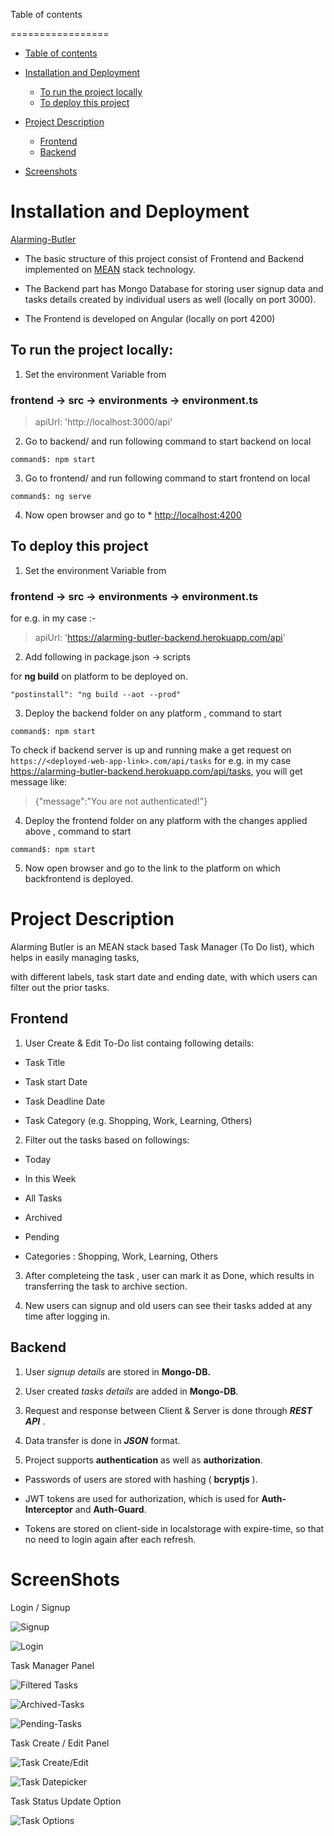 
  

Table of contents

=================

  

<!--ts-->

*  [Table of contents](#table-of-contents)

*  [Installation and Deployment](#installation-and-Deployment)

	*  [To run the project locally](#to-run-the-project-locally)
	*  [To deploy this project](#to-deploy-this-project)
* [Project Description](#project-description)
	* [Frontend](#frontend)
	* [Backend](#backend)
* [Screenshots](#screenshots)
<!--te-->

  

  

# Installation and Deployment

  

  

  

  

[Alarming-Butler](https://alarming-butler-front.herokuapp.com/)

  

  

  

- The basic structure of this project consist of Frontend and Backend implemented on [MEAN](https://en.wikipedia.org/wiki/MEAN_(solution_stack)) stack technology.

  

  

  

  

- The Backend part has Mongo Database for storing user signup data and tasks details created by individual users as well (locally on port 3000).

  

  

  

- The Frontend is developed on Angular (locally on port 4200)

  

  

  

  

## To run the project locally:

  

  

1. Set the environment Variable from

  

### frontend -> src -> environments -> environment.ts

  

  

> apiUrl: 'http://localhost:3000/api'

  

  

2. Go to backend/ and run following command to start backend on local

  

  

`command$: npm start`

  

  

3. Go to frontend/ and run following command to start frontend on local

  

  

`command$: ng serve`

  

  

  

4. Now open browser and go to * [http://localhost:4200](http://localhost:4200)

  

  

  

  

## To deploy this project

  

  

1. Set the environment Variable from

  

### frontend -> src -> environments -> environment.ts

  

  

for e.g. in my case :-

  

> apiUrl: 'https://alarming-butler-backend.herokuapp.com/api'


2. Add following in package.json -> scripts

  for **ng build** on platform to be deployed on. 


` "postinstall": "ng build --aot --prod" `

  

  

3. Deploy the backend folder on any platform , command to start

  

`command$: npm start`

  
To check if backend server is up and running make a get request on `https://<deployed-web-app-link>.com/api/tasks` for e.g. in my case https://alarming-butler-backend.herokuapp.com/api/tasks, 
you will get message like:
> {"message":"You are not authenticated!"}
  

4. Deploy the frontend folder on any platform with the changes applied above , command to start

  

`command$: npm start`

  

  

5. Now open browser and go to the link to the platform on which backfrontend is deployed.

  

  

# Project Description

  

  

Alarming Butler is an MEAN stack based Task Manager (To Do list), which helps in easily managing tasks,

  

with different labels, task start date and ending date, with which users can filter out the prior tasks.

  

## Frontend

1. User Create & Edit To-Do list containg following details:

- Task Title

- Task start Date

- Task Deadline Date

- Task Category (e.g. Shopping, Work, Learning, Others)

2. Filter out the tasks based on followings:

- Today

- In this Week

- All Tasks

- Archived

- Pending

- Categories : Shopping, Work, Learning, Others

3. After completeing the task , user can mark it as Done, which results in transferring the task to archive section.

4. New users can signup and old users can see their tasks added at any time after logging in.

  

## Backend

  

1. User *signup details* are stored in **Mongo-DB.**

2. User created *tasks details* are added in **Mongo-DB**.

3. Request and response between Client & Server is done through ***REST API*** .

4. Data transfer is done in ***JSON*** format.

5. Project supports **authentication** as well as **authorization**.

- Passwords of users are stored with hashing ( **bcryptjs** ).

- JWT tokens are used for authorization, which is used for **Auth-Interceptor** and **Auth-Guard**.

- Tokens are stored on client-side in localstorage with expire-time, so that no need to login again after each refresh.

  
  
  

# ScreenShots

  

Login / Signup

![Signup](https://github.com/Sunilkv20164012/Task-Manager-To-Do/blob/master/images/Ssignup.png?raw=true)

![Login](https://github.com/Sunilkv20164012/Task-Manager-To-Do/blob/master/images/login.png?raw=true)

  

Task Manager Panel

![Filtered Tasks](https://github.com/Sunilkv20164012/Task-Manager-To-Do/blob/master/images/filtered-tasks.png?raw=true)

![Archived-Tasks](https://github.com/Sunilkv20164012/Task-Manager-To-Do/blob/master/images/archived-tasks.png?raw=true)

![Pending-Tasks](https://github.com/Sunilkv20164012/Task-Manager-To-Do/blob/master/images/pending-tasks.png?raw=true)

  

Task Create / Edit Panel

  

![Task Create/Edit](https://github.com/Sunilkv20164012/Task-Manager-To-Do/blob/master/images/task-create.png?raw=true)

![Task Datepicker](https://github.com/Sunilkv20164012/Task-Manager-To-Do/blob/master/images/task-create-datepicker.png?raw=true)

  
  

Task Status Update Option

  

![Task Options](https://github.com/Sunilkv20164012/Task-Manager-To-Do/blob/master/images/task-options.png?raw=true)
